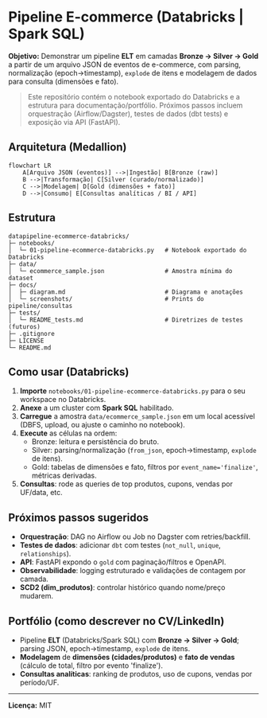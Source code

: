 # Pipeline E-commerce (Databricks | Spark SQL)

**Objetivo:** Demonstrar um pipeline **ELT** em camadas **Bronze → Silver → Gold** a partir de um arquivo JSON de eventos de e-commerce, com parsing, normalização (epoch→timestamp), `explode` de itens e modelagem de dados para consulta (dimensões e fato).

> Este repositório contém o notebook exportado do Databricks e a estrutura para documentação/portfólio. Próximos passos incluem orquestração (Airflow/Dagster), testes de dados (dbt tests) e exposição via API (FastAPI).

## Arquitetura (Medallion)
```mermaid
flowchart LR
    A[Arquivo JSON (eventos)] -->|Ingestão| B[Bronze (raw)]
    B -->|Transformação| C[Silver (curado/normalizado)]
    C -->|Modelagem| D[Gold (dimensões + fato)]
    D -->|Consumo| E[Consultas analíticas / BI / API]
```

## Estrutura
```
datapipeline-ecommerce-databricks/
├─ notebooks/
│  └─ 01-pipeline-ecommerce-databricks.py   # Notebook exportado do Databricks
├─ data/
│  └─ ecommerce_sample.json                 # Amostra mínima do dataset
├─ docs/
│  ├─ diagram.md                            # Diagrama e anotações
│  └─ screenshots/                          # Prints do pipeline/consultas
├─ tests/
│  └─ README_tests.md                       # Diretrizes de testes (futuros)
├─ .gitignore
├─ LICENSE
└─ README.md
```

## Como usar (Databricks)
1. **Importe** `notebooks/01-pipeline-ecommerce-databricks.py` para o seu workspace no Databricks.
2. **Anexe** a um cluster com **Spark SQL** habilitado.
3. **Carregue** a amostra `data/ecommerce_sample.json` em um local acessível (DBFS, upload, ou ajuste o caminho no notebook).
4. **Execute** as células na ordem:
   - Bronze: leitura e persistência do bruto.
   - Silver: parsing/normalização (`from_json`, epoch→timestamp, `explode` de itens).
   - Gold: tabelas de dimensões e fato, filtros por `event_name='finalize'`, métricas derivadas.
5. **Consultas**: rode as queries de top produtos, cupons, vendas por UF/data, etc.

## Próximos passos sugeridos
- **Orquestração**: DAG no Airflow ou Job no Dagster com retries/backfill.
- **Testes de dados**: adicionar `dbt` com testes (`not_null`, `unique`, `relationships`).
- **API**: FastAPI expondo o `gold` com paginação/filtros e OpenAPI.
- **Observabilidade**: logging estruturado e validações de contagem por camada.
- **SCD2 (dim_produtos)**: controlar histórico quando nome/preço mudarem.

## Portfólio (como descrever no CV/LinkedIn)
- Pipeline **ELT** (Databricks/Spark SQL) com **Bronze → Silver → Gold**; parsing JSON, epoch→timestamp, `explode` de itens.
- **Modelagem** de **dimensões (cidades/produtos)** e **fato de vendas** (cálculo de total, filtro por evento 'finalize').
- **Consultas analíticas**: ranking de produtos, uso de cupons, vendas por período/UF.

---

**Licença:** MIT
